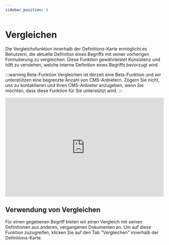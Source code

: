```yaml
---
sidebar_position: 4
---
```


# Vergleichen

Die Vergleichsfunktion innerhalb der Definitions-Karte ermöglicht es Benutzern, die aktuelle Definition eines Begriffs mit seiner vorherigen Formulierung zu vergleichen. Diese Funktion gewährleistet Konsistenz und hilft zu verstehen, welche interne Definition eines Begriffs bevorzugt wird.

:::warning Beta-Funktion
Vergleichen ist derzeit eine Beta-Funktion und wir unterstützen eine begrenzte Anzahl von CMS-Anbietern. Zögern Sie nicht, uns zu kontaktieren und Ihren CMS-Anbieter anzugeben, wenn Sie möchten, dass diese Funktion für Sie unterstützt wird.
:::

<iframe width="100%" height="315" src="https://www.youtube.com/embed/fjmvIMhNSjo?si=TG0zya0f_bSW04z9" title="YouTube video player" frameborder="0" allow="accelerometer; autoplay; clipboard-write; encrypted-media; gyroscope; picture-in-picture; web-share" allowfullscreen></iframe>

## Verwendung von Vergleichen

Für einen gegebenen Begriff bieten wir einen Vergleich mit seinen Definitionen aus anderen, vergangenen Dokumenten an. Um auf diese Funktion zuzugreifen, klicken Sie auf den Tab "Vergleichen" innerhalb der Definitions-Karte.
